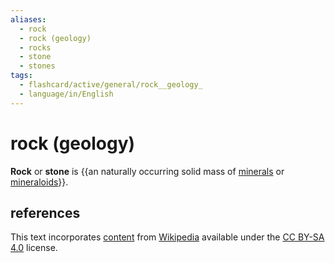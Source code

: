 ```yaml
---
aliases:
  - rock
  - rock (geology)
  - rocks
  - stone
  - stones
tags:
  - flashcard/active/general/rock__geology_
  - language/in/English
---
```


# rock (geology)

__Rock__ or __stone__ is {{an naturally occurring solid mass of [minerals](mineral.md) or [mineraloids](mineraloid.md)}}. <!--SR:!2025-02-09,278,170-->

## references

This text incorporates [content](https://en.wikipedia.org/wiki/rock_(geology)) from [Wikipedia](Wikipedia.md) available under the [CC BY-SA 4.0](https://creativecommons.org/licenses/by-sa/4.0/) license.
